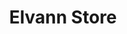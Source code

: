 ---
draft: false
title: "Elvann Store"
snippet: "An e-commerce store using Shopify, with Mailerlite and Printify Integrations."
image: {
    src: "/src/assets/portfolio/elvannstore.png",
    alt: "Elvann's Portfolio Website"
}
publishDate: "2023-09-07 15:39"
category: "E-Commerce Store"
tags: []
stack: [Shopify ]
links: {
    demo: 'https://elvannstore.com/',
    github: 'https://elvannstore.com/'
}
---